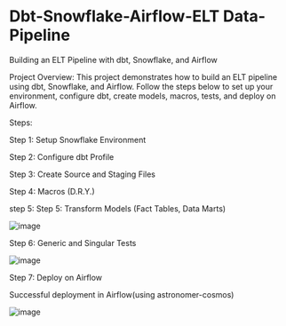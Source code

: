 # Dbt-Snowflake-Airflow-ELT Data-Pipeline
Building an ELT Pipeline with dbt, Snowflake, and Airflow

Project Overview:
This project demonstrates how to build an ELT pipeline using dbt, Snowflake, and Airflow. Follow the steps below to set up your environment, configure dbt, create models, macros, tests, and deploy on Airflow.

Steps:

Step 1: Setup Snowflake Environment

Step 2: Configure dbt Profile

Step 3: Create Source and Staging Files

Step 4: Macros (D.R.Y.)

step 5: Step 5: Transform Models (Fact Tables, Data Marts)

![image](https://github.com/user-attachments/assets/8a22a424-5df4-484e-b306-cfb488556d0b)


Step 6: Generic and Singular Tests

![image](https://github.com/user-attachments/assets/01868363-65e4-4af3-b622-74e7ba621ca7)


Step 7: Deploy on Airflow


Successful deployment in Airflow(using astronomer-cosmos)

![image](https://github.com/user-attachments/assets/2d58e5b7-d372-47f6-8a61-a84801465e56)

